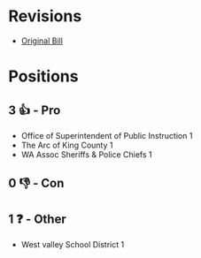 # Revisions
* [Original Bill](1/)

# Positions
## 3 👍 - Pro
* Office of Superintendent of Public Instruction 1
* The Arc of King County 1
* WA Assoc Sheriffs & Police Chiefs 1

## 0 👎 - Con

## 1 ❓ - Other
* West valley School District 1
